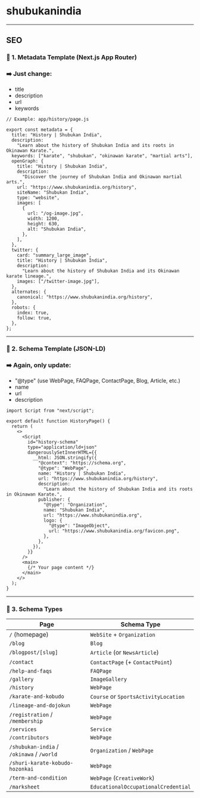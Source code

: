# shubukanindia

---

## SEO

### 🔹 1. Metadata Template (Next.js App Router)

### ➡️ Just change:

- title
- description
- url
- keywords

```
// Example: app/history/page.js

export const metadata = {
  title: "History | Shubukan India",
  description:
    "Learn about the history of Shubukan India and its roots in Okinawan Karate.",
  keywords: ["karate", "shubukan", "okinawan karate", "martial arts"],
  openGraph: {
    title: "History | Shubukan India",
    description:
      "Discover the journey of Shubukan India and Okinawan martial arts.",
    url: "https://www.shubukanindia.org/history",
    siteName: "Shubukan India",
    type: "website",
    images: [
      {
        url: "/og-image.jpg",
        width: 1200,
        height: 630,
        alt: "Shubukan India",
      },
    ],
  },
  twitter: {
    card: "summary_large_image",
    title: "History | Shubukan India",
    description:
      "Learn about the history of Shubukan India and its Okinawan karate lineage.",
    images: ["/twitter-image.jpg"],
  },
  alternates: {
    canonical: "https://www.shubukanindia.org/history",
  },
  robots: {
    index: true,
    follow: true,
  },
};
```

---

### 🔹 2. Schema Template (JSON-LD)

### ➡️ Again, only update:

- "@type" (use WebPage, FAQPage, ContactPage, Blog, Article, etc.)
- name
- url
- description

```
import Script from "next/script";

export default function HistoryPage() {
  return (
    <>
      <Script
        id="history-schema"
        type="application/ld+json"
        dangerouslySetInnerHTML={{
          __html: JSON.stringify({
            "@context": "https://schema.org",
            "@type": "WebPage",
            name: "History | Shubukan India",
            url: "https://www.shubukanindia.org/history",
            description:
              "Learn about the history of Shubukan India and its roots in Okinawan Karate.",
            publisher: {
              "@type": "Organization",
              name: "Shubukan India",
              url: "https://www.shubukanindia.org",
              logo: {
                "@type": "ImageObject",
                url: "https://www.shubukanindia.org/favicon.png",
              },
            },
          }),
        }}
      />
      <main>
        {/* Your page content */}
      </main>
    </>
  );
}
```

---

### 🔹 3. Schema Types

| Page                                      | Schema Type                          |
| ----------------------------------------- | ------------------------------------ |
| `/` (homepage)                            | `WebSite` + `Organization`           |
| `/blog`                                   | `Blog`                               |
| `/blogpost/[slug]`                        | `Article` (or `NewsArticle`)         |
| `/contact`                                | `ContactPage` (+ `ContactPoint`)     |
| `/help-and-faqs`                          | `FAQPage`                            |
| `/gallery`                                | `ImageGallery`                       |
| `/history`                                | `WebPage`                            |
| `/karate-and-kobudo`                      | `Course` or `SportsActivityLocation` |
| `/lineage-and-dojokun`                    | `WebPage`                            |
| `/registration` / `/membership`           | `WebPage`                            |
| `/services`                               | `Service`                            |
| `/contributors`                           | `WebPage`                            |
| `/shubukan-india` / `/okinawa` / `/world` | `Organization` / `WebPage`           |
| `/shuri-karate-kobudo-hozonkai`           | `WebPage`                            |
| `/term-and-condition`                     | `WebPage` (`CreativeWork`)           |
| `/marksheet`                              | `EducationalOccupationalCredential`  |

